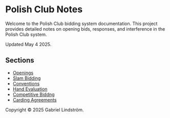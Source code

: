 # Polish Club Notes

Welcome to the Polish Club bidding system documentation. This project provides detailed notes on opening bids, responses, and interference in the Polish Club system.

Updated May 4 2025.

## Sections
- [Openings](openings/openings.md)
- [Slam Bidding](slam-bidding.md)
- [Conventions](conventions.md)
- [Hand Evaluation](hand-evaluation.md)
- [Competitive Biddng](competitive-bidding.md)
- [Carding Agreements](carding-agreements.md)

Copyright © 2025 Gabriel Lindström.
